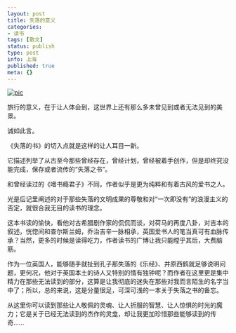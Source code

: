 ```yaml
---
layout: post
title: 失落的意义
categories:
- 读书
tags: [散文]
status: publish
type: post
info: 上海
published: true
meta: {}
---
```

[![pic](http://otho.douban.com/mpic/s3013792.jpg)](http://www.douban.com/subject/3034064/)

旅行的意义，在于让人体会到，这世界上还有那么多未曾见到或者无法见到的美景。

诚如此言。

《失落的书》的切入点就是这样的让人耳目一新。

它描述列举了从古至今那些曾经存在，曾经计划，曾经被着手创作，但是却终究没能完成，保存或者流传的“失落之书”。

和曾经读过的《嗜书瘾君子》不同，作者似乎是更为纯粹和有着古风的爱书之人。

光是后记里阐述的对于那些失落的文明成果的尊敬和对“一次即没有”的浪漫主义的否定，就很合我无目的读书的理念。

这本书读的愉快，看他对古希腊剧作家的侃侃而谈，对荷马的再度八卦，对吉本的叙述，恍惚间和查尔斯兰姆，乔治吉辛一脉相承，英国爱书人的笔当真可有血脉传承？当然，更多的时候是读得吃力，作者读书的广博让我只能瞠乎其后，大费脑筋。

作为一位英国人，能够随手就扯到孔子那失落的《乐经》、井原西鹤就足够说明问题，更何况，他对于英国本土的诗人又特别的情有独钟呢？而作者在这里更是集中精力在那些无法读到的部分，这算是让我彻底的迷失在那些对我而言陌生的名字当中了；所以，总的来说，这是分量很足，可深可浅的一本关于失落之书的备忘。

从这里你可以读到那些让人敬佩的灵魂、让人折服的智慧、让人惊惧的时光的魔力；它是关于已经无法读到的杰作的灵龛，却让我更加珍惜那些能够读到的传奇……

